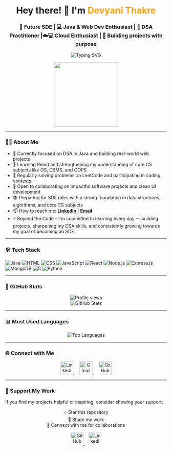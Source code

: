 <h1 align="center">Hey there! 👋 I'm <span style="color:#fca311;">Devyani Thakre</span></h1>
<h3 align="center">🚀 Future SDE | 💻 Java & Web Dev Enthusiast | 🧠 DSA Practitioner |☁️💻 Cloud Enthusiast | 🌟 Building projects with purpose</h3>

<p align="center">
  <img src="https://readme-typing-svg.herokuapp.com?font=Fira+Code&size=22&duration=3000&pause=500&color=F97316&center=true&vCenter=true&width=600&lines=👩‍💻+Software+Developer+in+the+making...;💡+Practicing+DSA+through+Coding+Contests;🎯+Focused+on+SDE+roles;⚡+Turning+Ideas+into+Code" alt="Typing SVG" />
</p>

<p align="center">
  <img src="https://media.giphy.com/media/L8K62iTDkzGX6/giphy.gif" width="200"/>
</p>



---
### 👩‍💻 About Me

- 📌 Currently focused on DSA in Java and building real-world web projects
- 🚧 Learning React and strengthening my understanding of core CS subjects like OS, DBMS, and OOPS
- 🧠 Regularly solving problems on LeetCode and participating in coding contests
- 🤝 Open to collaborating on impactful software projects and clean UI development
- 📚 Preparing for SDE roles with a strong foundation in data structures, algorithms, and core CS subjects
- 📫 How to reach me: **[LinkedIn](https://www.linkedin.com/in/devyani-thakre-995a562a9)** | **[Email](mailto:thakredevyani20@gmail.com)**
- ⚡ Beyond the Code – I'm committed to learning every day — building projects, sharpening my DSA skills, and consistently growing towards my goal of becoming an SDE.

---
### 🛠️ Tech Stack

![Java](https://img.shields.io/badge/Java-007396?logo=java&logoColor=white&style=for-the-badge)
![HTML](https://img.shields.io/badge/HTML5-E34F26?logo=html5&logoColor=white&style=for-the-badge)
![CSS](https://img.shields.io/badge/CSS3-1572B6?logo=css3&logoColor=white&style=for-the-badge)
![JavaScript](https://img.shields.io/badge/JavaScript-F7DF1E?logo=javascript&logoColor=black&style=for-the-badge)
![React](https://img.shields.io/badge/React-20232A?logo=react&logoColor=61DAFB&style=for-the-badge)
![Node.js](https://img.shields.io/badge/Node.js-339933?logo=nodedotjs&logoColor=white&style=for-the-badge)
![Express.js](https://img.shields.io/badge/Express.js-000000?logo=express&logoColor=white&style=for-the-badge)
![MongoDB](https://img.shields.io/badge/MongoDB-47A248?logo=mongodb&logoColor=white&style=for-the-badge)
![C](https://img.shields.io/badge/C-00599C?logo=c&logoColor=white&style=for-the-badge)
![Python](https://img.shields.io/badge/Python-3776AB?logo=python&logoColor=white&style=for-the-badge)

---
### 🧾 GitHub Stats

<p align="center">
  <img src="https://komarev.com/ghpvc/?username=devyaniii12&label=Profile%20views&color=6b5b95&style=for-the-badge" alt="Profile views" />
  <br>
  <img src="https://github-readme-stats.vercel.app/api?username=devyaniii12&show_icons=true&theme=tokyonight" alt="GitHub Stats" />
</p>


---
### 📊 Most Used Languages

<p align="center">
  <img src="https://github-readme-stats.vercel.app/api/top-langs?username=devyaniii12&layout=compact&theme=tokyonight" alt="Top Languages" />
</p>




---
### 🌐 Connect with Me

<p align="center">
  <a href="https://www.linkedin.com/in/devyani-thakre-995a562a9" target="blank">
    <img src="https://skillicons.dev/icons?i=linkedin" alt="LinkedIn" height="40" />
  </a>
  &nbsp;&nbsp;&nbsp;
  <a href="mailto:thakredevyani20@gmail.com">
    <img src="https://skillicons.dev/icons?i=gmail" alt="Gmail" height="40" />
  </a>
  &nbsp;&nbsp;&nbsp;
  <a href="https://github.com/devyaniii12" target="blank">
    <img src="https://skillicons.dev/icons?i=github" alt="GitHub" height="40" />
  </a>
</p>

---

### 🙌 Support My Work

If you find my projects helpful or inspiring, consider showing your support:

<p align="center">
  ⭐ Star this repository  
  <br>📣 Share my work  
  <br>💬 Connect with me for collaborations
</p>

<p align="center">
  <a href="https://github.com/devyaniii12" target="blank">
    <img src="https://skillicons.dev/icons?i=github" alt="GitHub" height="40" />
  </a>
  &nbsp;&nbsp;
  <a href="https://www.linkedin.com/in/devyani-thakre-995a562a9" target="blank">
    <img src="https://skillicons.dev/icons?i=linkedin" alt="LinkedIn" height="40" />
  </a>
</p>


